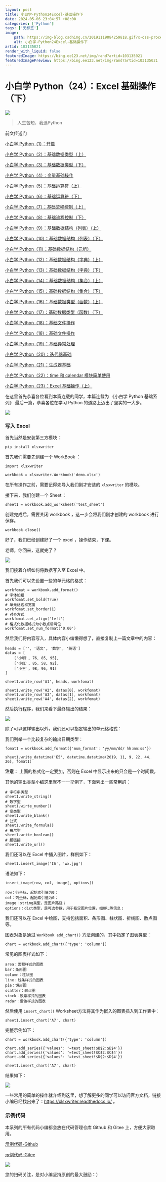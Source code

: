 ```yaml
---
layout: post
title: 小白学-Python24Excel-基础操作下
date: 2024-05-06 23:04:57 +08:00
categories: ['Python']
tags: ['无标签']
image:
    path: https://img-blog.csdnimg.cn/20191119084259818.gif?x-oss-process=image/resize,m_fixed,h_150
    alt: 小白学-Python24Excel-基础操作下
artid: 103135021
render_with_liquid: false
featuredImage: https://bing.ee123.net/img/rand?artid=103135021
featuredImagePreview: https://bing.ee123.net/img/rand?artid=103135021
---
```


# 小白学 Python（24）：Excel 基础操作（下）

![](https://i-blog.csdnimg.cn/blog_migrate/4396eef35c2533807d7c999e514f8f90.jpeg)

> 人生苦短，我选Python

前文传送门

[小白学 Python（1）：开篇](https://www.geekdigging.com/2019/10/12/2870915863/)

[小白学 Python（2）：基础数据类型（上）](https://www.geekdigging.com/2019/10/13/2870915864/)

[小白学 Python（3）：基础数据类型（下）](https://www.geekdigging.com/2019/10/15/25090937/)

[小白学 Python（4）：变量基础操作](https://www.geekdigging.com/2019/10/17/2392286754/)

[小白学 Python（5）：基础运算符（上）](https://www.geekdigging.com/2019/10/18/999362065/)

[小白学 Python（6）：基础运算符（下）](https://www.geekdigging.com/2019/10/20/2416267271/)

[小白学 Python（7）：基础流程控制（上）](https://www.geekdigging.com/2019/10/22/979409150/)

[小白学 Python（8）：基础流程控制（下）](https://www.geekdigging.com/2019/10/23/2184234984/)

[小白学 Python（9）：基础数据结构（列表）（上）](https://www.geekdigging.com/2019/10/23/3066758654/)

[小白学 Python（10）：基础数据结构（列表）（下）](https://www.geekdigging.com/2019/10/25/1277177083/)

[小白学 Python（11）：基础数据结构（元组）](https://www.geekdigging.com/2019/10/26/1783681326/)

[小白学 Python（12）：基础数据结构（字典）（上）](https://www.geekdigging.com/2019/10/27/1304658395/)

[小白学 Python（13）：基础数据结构（字典）（下）](https://www.geekdigging.com/2019/10/27/2327215405/)

[小白学 Python（14）：基础数据结构（集合）（上）](https://www.geekdigging.com/2019/10/29/2327215406/)

[小白学 Python（15）：基础数据结构（集合）（下）](https://www.geekdigging.com/2019/10/30/3105860436/)

[小白学 Python（16）：基础数据类型（函数）（上）](https://www.geekdigging.com/2019/10/31/3818474124/)

[小白学 Python（17）：基础数据类型（函数）（下）](https://www.geekdigging.com/2019/11/01/619492986/)

[小白学 Python（18）：基础文件操作](https://www.geekdigging.com/2019/11/01/3195979051/)

[小白学 Python（18）：基础文件操作](https://www.geekdigging.com/2019/11/01/3195979051/)

[小白学 Python（19）：基础异常处理](https://www.geekdigging.com/2019/11/03/271169345/)

[小白学 Python（20）：迭代器基础](https://www.geekdigging.com/2019/11/05/1111962512/)

[小白学 Python（21）：生成器基础](https://www.geekdigging.com/2019/11/06/988349733/)

[小白学 Python（22）：time 和 calendar 模块简单使用](https://www.geekdigging.com/2019/11/07/908307735/)

[小白学 Python（23）：Excel 基础操作（上）](https://www.geekdigging.com/2019/11/07/3507147382/)

在这里首先恭喜各位看到本篇连载的同学，本篇连载为 《小白学 Python 基础系列》 最后一篇，恭喜各位在学习 Python 的道路上迈出了坚实的一大步。

![](https://i-blog.csdnimg.cn/blog_migrate/cf3c949345719fa180c08d296e2e71db.gif)

### 写入 Excel

首先当然是安装第三方模块：

```
pip install xlsxwriter

```

首先我们需要先创建一个 WorkBook ：

```
import xlsxwriter

workbook = xlsxwriter.Workbook('demo.xlsx')

```

在所有操作之前，需要记得先导入我们刚才安装的
`xlsxwriter`
的模块。

接下来，我们创建一个 Sheet ：

```
sheet1 = workbook.add_worksheet('test_sheet')

```

创建完成后，需要关闭 workbook ，这一步会将我们刚才创建的 workbook 进行保存。

```
workbook.close()

```

好了，我们已经创建好了一个 excel ，操作结束，下课。

老师，你回来，这就完了？

![](https://i-blog.csdnimg.cn/blog_migrate/f5c5b5a78221895fec677f6d2f67b8eb.gif)

我们接着介绍如何将数据写入至 Excel 中。

首先我们可以先设置一些的单元格的格式：

```
workfomat = workbook.add_format()
# 字体加粗
workfomat.set_bold(True)
# 单元格边框宽度
workfomat.set_border(1)
# 对齐方式
workfomat.set_align('left')
# 格式化数据格式为小数点后两位
workfomat.set_num_format('0.00')

```

然后我们将内容写入，具体内容小编懒得想了，直接复制上一篇文章中的内容：

```
heads = ['', '语文', '数学', '英语']
datas = [
    ['小明', 76, 85, 95],
    ['小红', 85, 58, 92],
    ['小王', 98, 96, 91]
]

sheet1.write_row('A1', heads, workfomat)

sheet1.write_row('A2', datas[0], workfomat)
sheet1.write_row('A3', datas[1], workfomat)
sheet1.write_row('A4', datas[2], workfomat)

```

然后执行程序，我们来看下最终输出的结果：

![](https://i-blog.csdnimg.cn/blog_migrate/92a27f814923fb59f340497b885536ac.png)

除了可以这样输出以外，我们还可以指定输出的单元格格式：

我们列举一个比较复杂的输出日期类型：

```
fomat1 = workbook.add_format({'num_format': 'yy/mm/dd/ hh:mm:ss'})

sheet1.write_datetime('E5', datetime.datetime(2019, 11, 9, 22, 44, 26), fomat1)

```

**注意：**
上面的格式化一定要加，否则在 Excel 中显示出来的只会是一个时间戳。

其他的输出类型小编这里就不一一举例了，下面列出一些常用的：

```
# 字符串类型
sheet1.write_string()
# 数字型
sheet1.wirte_number()
# 空类型
sheet1.write_blank()
# 公式
sheet1.write_formula()
# 布尔型
sheet1.write_boolean()
# 超链接
sheet1.write_url()

```

我们还可以在 Excel 中插入图片，样例如下：

```
sheet1.insert_image('I6', 'wx.jpg')

```

语法如下：

```
insert_image(row, col, image[, options])

row：行坐标，起始索引值为0；
col：列坐标，起始索引值为0；
image：string类型，是图片路径；
options：dict类型，是可选参数，用于指定图片位置，如URL等信息；

```

我们还可以在 Excel 中绘图，支持包括面积、条形图、柱状图、折线图、散点图等。

图表对象是通过
`Workbook add_chart()`
方法创建的，其中指定了图表类型：

```
chart = workbook.add_chart({'type': 'column'})

```

常见的图表样式如下：

```
area：面积样式的图表
bar：条形图
column：柱状图
line：线条样式的图表
pie：饼形图
scatter：散点图
stock：股票样式的图表
radar：雷达样式的图表

```

然后使用
`insert_chart()`
Worksheet方法将其作为嵌入的图表插入到工作表中：

```
sheet1.insert_chart('A7', chart)

```

完整示例如下：

```
chart = workbook.add_chart({'type': 'column'})

chart.add_series({'values': '=test_sheet!$B$2:$B$4'})
chart.add_series({'values': '=test_sheet!$C$2:$C$4'})
chart.add_series({'values': '=test_sheet!$D$2:$D$4'})

sheet1.insert_chart('A7', chart)

```

结果如下：

![](https://i-blog.csdnimg.cn/blog_migrate/0482bcd3597b3725ce528c38f78be0b9.png)

一些常用的简单的操作就介绍到这里，想了解更多的同学可以访问官方文档，链接小编已经找出来了：https://xlsxwriter.readthedocs.io/ 。

### 示例代码

本系列的所有代码小编都会放在代码管理仓库 Github 和 Gitee 上，方便大家取用。

[示例代码-Github](https://github.com/meteor1993/python-learning/tree/master/base-excel "示例代码-Github")

[示例代码-Gitee](https://github.com/meteor1993/python-learning/tree/master/base-excel "示例代码-Gitee")

![](https://cdn.geekdigging.com/wechat_qrcode_344.jpg)

您的扫码关注，是对小编坚持原创的最大鼓励：）